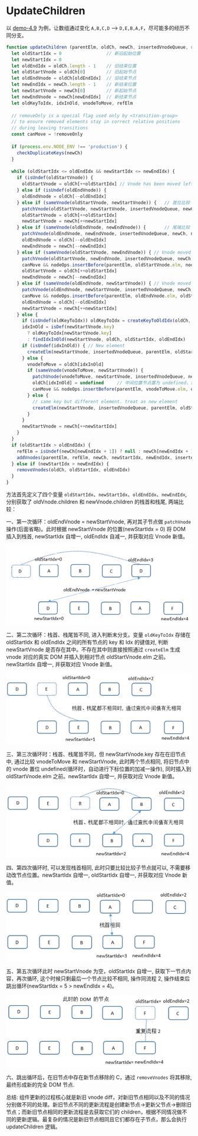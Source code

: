 # UpdateChildren

以 [demo-4.9](https://github.com/huyoooooooo/v2-source-analysis-chase/tree/v2.5-demo-4.9) 为例，让数组通过变化 `A,B,C,D` --> `D,E,B,A,F`，尽可能多的经历不同分支。

```javascript
function updateChildren (parentElm, oldCh, newCh, insertedVnodeQueue, removeOnly) {
  let oldStartIdx = 0                 // 新旧起始位置
  let newStartIdx = 0
  let oldEndIdx = oldCh.length - 1    // 旧结束位置
  let oldStartVnode = oldCh[0]        // 旧起始节点
  let oldEndVnode = oldCh[oldEndIdx]  // 旧结束节点
  let newEndIdx = newCh.length - 1    // 新结束位置
  let newStartVnode = newCh[0]        // 新起始节点
  let newEndVnode = newCh[newEndIdx]  // 新结束节点
  let oldKeyToIdx, idxInOld, vnodeToMove, refElm

  // removeOnly is a special flag used only by <transition-group>
  // to ensure removed elements stay in correct relative positions
  // during leaving transitions
  const canMove = !removeOnly

  if (process.env.NODE_ENV !== 'production') {
    checkDuplicateKeys(newCh)
  }

  while (oldStartIdx <= oldEndIdx && newStartIdx <= newEndIdx) {
    if (isUndef(oldStartVnode)) {
      oldStartVnode = oldCh[++oldStartIdx] // Vnode has been moved left
    } else if (isUndef(oldEndVnode)) {
      oldEndVnode = oldCh[--oldEndIdx]
    } else if (sameVnode(oldStartVnode, newStartVnode)) {   // 首位比较
      patchVnode(oldStartVnode, newStartVnode, insertedVnodeQueue, newCh, newStartIdx)
      oldStartVnode = oldCh[++oldStartIdx]
      newStartVnode = newCh[++newStartIdx]
    } else if (sameVnode(oldEndVnode, newEndVnode)) {       // 尾端比较
      patchVnode(oldEndVnode, newEndVnode, insertedVnodeQueue, newCh, newEndIdx)
      oldEndVnode = oldCh[--oldEndIdx]
      newEndVnode = newCh[--newEndIdx]
    } else if (sameVnode(oldStartVnode, newEndVnode)) { // Vnode moved right 
      patchVnode(oldStartVnode, newEndVnode, insertedVnodeQueue, newCh, newEndIdx)
      canMove && nodeOps.insertBefore(parentElm, oldStartVnode.elm, nodeOps.nextSibling(oldEndVnode.elm))
      oldStartVnode = oldCh[++oldStartIdx]
      newEndVnode = newCh[--newEndIdx]
    } else if (sameVnode(oldEndVnode, newStartVnode)) { // Vnode moved left  末位移至首位
      patchVnode(oldEndVnode, newStartVnode, insertedVnodeQueue, newCh, newStartIdx)
      canMove && nodeOps.insertBefore(parentElm, oldEndVnode.elm, oldStartVnode.elm)
      oldEndVnode = oldCh[--oldEndIdx]
      newStartVnode = newCh[++newStartIdx]
    } else {
      if (isUndef(oldKeyToIdx)) oldKeyToIdx = createKeyToOldIdx(oldCh, oldStartIdx, oldEndIdx)
      idxInOld = isDef(newStartVnode.key)
        ? oldKeyToIdx[newStartVnode.key]
        : findIdxInOld(newStartVnode, oldCh, oldStartIdx, oldEndIdx)
      if (isUndef(idxInOld)) { // New element
        createElm(newStartVnode, insertedVnodeQueue, parentElm, oldStartVnode.elm, false, newCh, newStartIdx)
      } else {
        vnodeToMove = oldCh[idxInOld]
        if (sameVnode(vnodeToMove, newStartVnode)) {
          patchVnode(vnodeToMove, newStartVnode, insertedVnodeQueue, newCh, newStartIdx)
          oldCh[idxInOld] = undefined     // 中间位置节点置为 undefined，循环时自动进行下标加减一
          canMove && nodeOps.insertBefore(parentElm, vnodeToMove.elm, oldStartVnode.elm)
        } else {
          // same key but different element. treat as new element
          createElm(newStartVnode, insertedVnodeQueue, parentElm, oldStartVnode.elm, false, newCh, newStartIdx)
        }
      }
      newStartVnode = newCh[++newStartIdx]
    }
  }
  if (oldStartIdx > oldEndIdx) {
    refElm = isUndef(newCh[newEndIdx + 1]) ? null : newCh[newEndIdx + 1].elm
    addVnodes(parentElm, refElm, newCh, newStartIdx, newEndIdx, insertedVnodeQueue)
  } else if (newStartIdx > newEndIdx) {
    removeVnodes(oldCh, oldStartIdx, oldEndIdx)
  }
}
```

方法首先定义了四个变量 `oldStartIdx`、`newStartIdx`、`oldEndIdx`、`newEndIdx`, 分别获取了 oldVnode.children 和 newVnode.children 的栈首和栈尾, 两端比较：

一、第一次循环：oldEndVnode = newStartVnode, 再对其子节点做 `patchVnode` 操作(后面省略)。此时根据 newStartVnode 的位置(newStartIdx = 0) 将 DOM 插入到栈首, newStartIdx 自增一, oldEndIdx 自减一, 并获取对应 Vnode 新值。

<div align="center">
  <img src="../image/diff/1.png" alt="流程一"/>
</div>

二、第二次循环：栈首、栈尾皆不同, 进入判断末分支。变量 `oldKeyToIdx` 存储在 oldStartIdx 和 oldEndIdx 之间的所有节点的 key 和 Idx 的键值对, 判断 newStartVnode 是否存在其中。不存在其中则直接按照通过 `createElm` 生成 vnode 对应的真实 DOM 并插入到相对节点 oldStartVnode.elm 之前。 newStartIdx 自增一, 并获取对应 Vnode 新值。

<div align="center">
  <img src="../image/diff/2.png" alt="流程二"/>
</div>

三、第三次循环时：栈首、栈尾皆不同，但 newStartVnode.key 存在在旧节点中, 通过比较 vnodeToMove 和 newStartVnode, 此时两个节点相同, 将旧节点中的 vnode 置位 undefined(循环时，自动进行下标位置的加减一操作), 同时插入到 oldStartVnode.elm 之前。newStartIdx 自增一, 并获取对应 Vnode 新值。

<div align="center">
  <img src="../image/diff/3.png" alt="流程三"/>
</div>

四、第四次循环时, 可以发现栈首相同, 此时只要比较比较子节点就可以, 不需要移动改节点位置。newStartIdx 自增一, oldStartIdx 自增一, 并获取对应 Vnode 新值。
<div align="center">
  <img src="../image/diff/4.png" alt="流程四"/>
</div>

五、第五次循环此时 newStartVnode 为空，oldStartIdx 自增一, 获取下一节点内容，再次循环, 这个时候只剩最后一个节点比较不相同, 操作同流程 2, 操作结束后跳出循环(newStartIdx = 5 > newEndIdx = 4)。

<div align="center">
  <img src="../image/diff/5.png" alt="流程五"/>
</div>

六、跳出循环后，在旧节点中存在新节点移除的 C，通过 `removeVnodes` 将其移除, 最终形成新的完全 DOM 节点.

总结: 组件更新的过程核心就是新旧 vnode diff，对新旧节点相同以及不同的情况分别做不同的处理。新旧节点不同的更新流程是创建新节点->更新父节点->删除旧节点；而新旧节点相同的更新流程是去获取它们的 children，根据不同情况做不同的更新逻辑。最复杂的情况是新旧节点相同且它们都存在子节点，那么会执行 updateChildren 逻辑。
